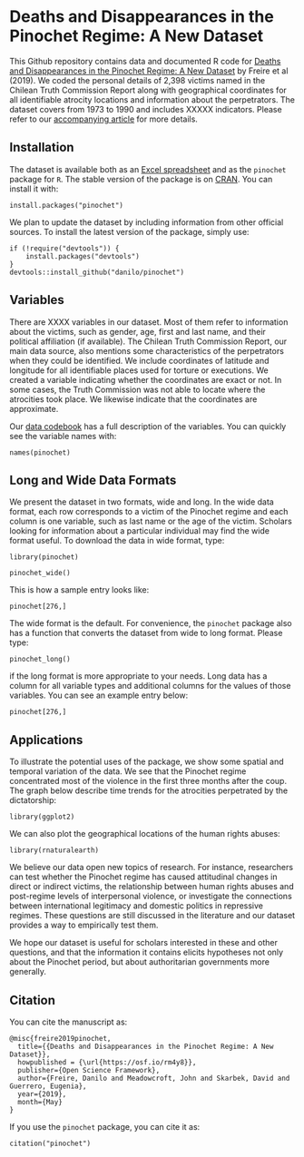 # Deaths and Disappearances in the Pinochet Regime: A New Dataset

This Github repository contains data and documented R code for [Deaths and Disappearances in the Pinochet Regime: A New Dataset](https://osf.io/rm4y8) by Freire et al (2019). We coded the personal details of 2,398 victims named in the Chilean Truth Commission Report along with geographical coordinates for all identifiable atrocity locations and information about the perpetrators. The dataset covers from 1973 to 1990 and includes XXXXX indicators. Please refer to our [accompanying article](https://github.com/danilofreire/pinochet/manuscript/article.pdf) for more details.

## Installation

The dataset is available both as an [Excel spreadsheet](http://github.com/danilofreire/pinochet/data/pinochet.xlsx) and as the `pinochet` package for `R`. The stable version of the package is on [CRAN](https://cran.r-project.org/package=pinochet). You can install it with:

```
install.packages("pinochet")
```

We plan to update the dataset by including information from other official sources. To install the latest version of the package, simply use:

```
if (!require("devtools")) {
    install.packages("devtools")
}
devtools::install_github("danilo/pinochet")
```

## Variables

There are XXXX variables in our dataset. Most of them refer to information about the victims, such as gender, age, first and last name, and their political affiliation (if available). The Chilean Truth Commission Report, our main data source, also mentions some characteristics of the perpetrators when they could be identified. We include coordinates of latitude and longitude for all identifiable places used for torture or executions. We created a variable indicating whether the coordinates are exact or not. In some cases, the Truth Commission was not able to locate where the atrocities took place. We likewise indicate that the coordinates are approximate. 

Our [data codebook](https://github.com/danilofreire/pinochet/codebook.pdf) has a full description of the variables. You can quickly see the variable names with: 

```
names(pinochet)
```

## Long and Wide Data Formats

We present the dataset in two formats, wide and long. In the wide data format, each row corresponds to a victim of the Pinochet regime and each column is one variable, such as last name or the age of the victim. Scholars looking for information about a particular individual may find the wide format useful. To download the data in wide format, type:

```
library(pinochet) 

pinochet_wide() 
```

This is how a sample entry looks like:

```
pinochet[276,]
```

The wide format is the default. For convenience, the `pinochet` package also has a function that converts the dataset from wide to long format. Please type:

```
pinochet_long()
```

if the long format is more appropriate to your needs. Long data has a column for all variable types and additional columns for the values of those variables. You can see an example entry below:

```
pinochet[276,]
```

## Applications

To illustrate the potential uses of the package, we show some spatial and temporal variation of the data. We see that the Pinochet regime concentrated most of the violence in the first three months after the coup. The graph below describe time trends for the atrocities perpetrated by the dictatorship:

```
library(ggplot2)
```

We can also plot the geographical locations of the human rights abuses: 

```
library(rnaturalearth)
```

We believe our data open new topics of research. For instance, researchers can test whether the Pinochet regime has caused attitudinal changes in direct or indirect victims, the relationship between human rights abuses and post-regime levels of interpersonal violence, or investigate the connections between international legitimacy and domestic politics in repressive regimes. These questions are still discussed in the literature and our dataset provides a way to empirically test them.

We hope our dataset is useful for scholars interested in these and other questions, and that the information it contains elicits hypotheses not only about the Pinochet period, but about authoritarian governments more generally.

## Citation

You can cite the manuscript as:

```
@misc{freire2019pinochet,
  title={{Deaths and Disappearances in the Pinochet Regime: A New Dataset}},
  howpublished = {\url{https://osf.io/rm4y8}},
  publisher={Open Science Framework},
  author={Freire, Danilo and Meadowcroft, John and Skarbek, David and Guerrero, Eugenia},
  year={2019},
  month={May}
}
```

If you use the `pinochet` package, you can cite it as:

```
citation("pinochet")
```


